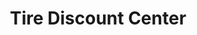 ---
title: "Tire Discount Center"
url: /middletown/tire-discount-center-dolson-avenue/
shop: Autowerkstatt
---